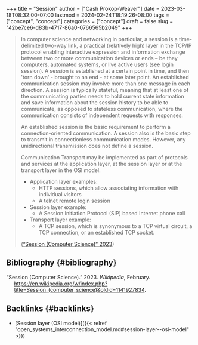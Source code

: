 +++
title = "Session"
author = ["Cash Prokop-Weaver"]
date = 2023-03-18T08:32:00-07:00
lastmod = 2024-02-24T18:19:26-08:00
tags = ["concept", "concept"]
categories = ["concept"]
draft = false
slug = "42be7ce6-d83b-4717-86a0-0766565b2049"
+++

> In computer science and networking in particular, a session is a time-delimited two-way link, a practical (relatively high) layer in the TCP/IP protocol enabling interactive expression and information exchange between two or more communication devices or ends – be they computers, automated systems, or live active users (see login session). A session is established at a certain point in time, and then 'torn down' - brought to an end - at some later point. An established communication session may involve more than one message in each direction. A session is typically stateful, meaning that at least one of the communicating parties needs to hold current state information and save information about the session history to be able to communicate, as opposed to stateless communication, where the communication consists of independent requests with responses.
>
> An established session is the basic requirement to perform a connection-oriented communication. A session also is the basic step to transmit in connectionless communication modes. However, any unidirectional transmission does not define a session.
>
> Communication Transport may be implemented as part of protocols and services at the application layer, at the session layer or at the transport layer in the OSI model.
>
> -   Application layer examples:
>     -   HTTP sessions, which allow associating information with individual visitors
>     -   A telnet remote login session
> -   Session layer example:
>     -   A Session Initiation Protocol (SIP) based Internet phone call
> -   Transport layer example:
>     -   A TCP session, which is synonymous to a TCP virtual circuit, a TCP connection, or an established TCP socket.
>
> (<a href="#citeproc_bib_item_1">“Session (Computer Science)” 2023</a>)


## Bibliography {#bibliography}

<style>.csl-entry{text-indent: -1.5em; margin-left: 1.5em;}</style><div class="csl-bib-body">
  <div class="csl-entry"><a id="citeproc_bib_item_1"></a>“Session (Computer Science).” 2023. <i>Wikipedia</i>, February. <a href="https://en.wikipedia.org/w/index.php?title=Session_(computer_science)&oldid=1141927834">https://en.wikipedia.org/w/index.php?title=Session_(computer_science)&#38;oldid=1141927834</a>.</div>
</div>


## Backlinks {#backlinks}

-   [Session layer (OSI model)]({{< relref "open_systems_interconnection_model.md#session-layer--osi-model" >}})
